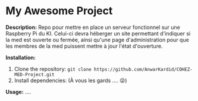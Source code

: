 # My Awesome Project

**Description:**
Repo pour mettre en place un serveur fonctionnel sur une Raspberry Pi du KI. Celui-ci devra héberger un site permettant d'indiquer si la med est ouverte ou fermée, ainsi qu'une page d'administration pour que les membres de la med puissent mettre à jour l'état d'ouverture.

**Installation:**
1. Clone the repository: `git clone https://github.com/AnwarKardid/COHEZ-MED-Project.git`
2. Install dependencies:
   (À vous les gards .... 😜)

**Usage:**
    ....

